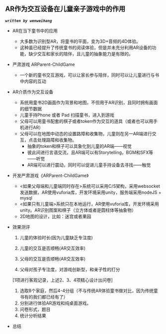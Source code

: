 ## AR作为交互设备在儿童亲子游戏中的作用

***`written by wenweihang`***

- AR在当下童书中的应用
  - 大多数为识别型AR，将童书的平面，变为3D+音频的4D体验。
  - 这种虽已经提升了传统童书的阅读体验，但是并未充分利用AR设备的功能，缺少交互和家长的陪伴，且儿童的抽象能力是有限的。
  
- 严肃游戏 ARParent-ChildGame

  - 一个新的童书交互游戏，可以让家长参与陪伴，同时可以让儿童进行与书中内容的互动

- AR介质作为交互设备
  - 系统用童书2D画面作为背景和地图，不但用于AR识别，且同时拥有画面的细节数据
  - 儿童手持Phone 或者 Pad 扫描童书，进入到游戏
  - 父母可以用童书配套的棋子或者token作为交互的道具（或者也可以用手机进行AR）
  - 父母可以在地图中动态的设置路障和收集物，儿童则在另一AR端进行交互，点击处理路障和收集物。
    - 抽象的token和棋子可以具象化到儿童的AR端——视觉
    - 彼此间进行言语交流，且AR端可以有Storytelling，BGM和SFX等——听觉
    - AR端可以进行震动，同时可以促进儿童手持设备去寻找——触觉
  
- 开发严肃游戏《ARParent-ChildGame》
  - <如果父母端和儿童端同时存在>系统可以采用C/S架构，采用websocket发送数据，AR使用vuforia库，开发环境采用unity，服务端采用nodeJS + mysql
  - <如果只有儿童端>系统只在本地运行，AR使用vuforia库，开发环境采用unity。AR识别图案和棋子（立方体或者是圆柱体等抽象物）
  - 2D地图的设计，比如：迷宫或者果园
  
- 效果测评
  1. 儿童的体验时长(因为儿童缺乏专注度)
  
  2. 儿童的交互是否顺畅(AR交互效率)
  
  3. 父母的交互是否顺畅(AR交互效率)
  
  4. 父母对孩子专注度，对游戏创新型，和亲子性的打分
  
    [1项进行客观记录，上述2、3、4项精心设计出问卷]
  
    1. 选取8个家庭，然后4-4分组（不与传统AR体验童书做对比，因为传统童书有的我们都已经有了）
    2. 分别进行体验AR游戏和纯桌面游戏。
    3. 问卷形式，题目
    4. 统计分析结果
  
- 总结



